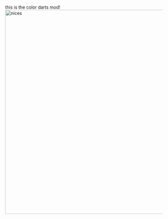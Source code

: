 this is the color darts mod! <br>
<img width="653" alt="nices" src="https://user-images.githubusercontent.com/78683838/120538935-99760b80-c3d6-11eb-8191-2fe0ba8b43ff.png">
